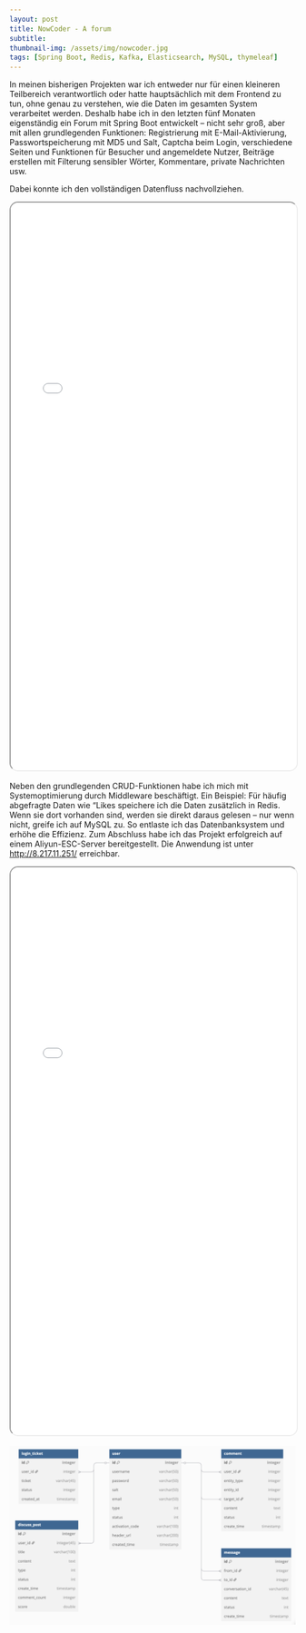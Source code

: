 ```yaml
---
layout: post
title: NowCoder - A forum
subtitle: 
thumbnail-img: /assets/img/nowcoder.jpg
tags: [Spring Boot, Redis, Kafka, Elasticsearch, MySQL, thymeleaf]
---
```


In meinen bisherigen Projekten war ich entweder nur für einen kleineren Teilbereich verantwortlich oder hatte hauptsächlich mit dem Frontend zu tun, ohne genau zu verstehen, wie die Daten im gesamten System verarbeitet werden. Deshalb habe ich in den letzten fünf Monaten eigenständig ein Forum mit Spring Boot entwickelt – nicht sehr groß, aber mit allen grundlegenden Funktionen: Registrierung mit E-Mail-Aktivierung, Passwortspeicherung mit MD5 und Salt, Captcha beim Login, verschiedene Seiten und Funktionen für Besucher und angemeldete Nutzer, Beiträge erstellen mit Filterung sensibler Wörter, Kommentare, private Nachrichten usw.

Dabei konnte ich den vollständigen Datenfluss nachvollziehen. 
<iframe 
  src="/assets/pdf/nowcoder-Datenfluss.pdf" 
  width="100%" 
  height="1000px" 
  style="border-radius: 15px;">
</iframe>

Neben den grundlegenden CRUD-Funktionen habe ich mich mit Systemoptimierung durch Middleware beschäftigt. Ein Beispiel: Für häufig abgefragte Daten wie “Likes speichere ich die Daten zusätzlich in Redis. Wenn sie dort vorhanden sind, werden sie direkt daraus gelesen – nur wenn nicht, greife ich auf MySQL zu. So entlaste ich das Datenbanksystem und erhöhe die Effizienz. Zum Abschluss habe ich das Projekt erfolgreich auf einem Aliyun-ESC-Server bereitgestellt. Die Anwendung ist unter http://8.217.11.251/ erreichbar. 
<iframe 
  src="/assets/pdf/nowcoder-Note2.0.pdf" 
  width="100%" 
  height="1000px" 
  style="border-radius: 15px;">
</iframe>

![Tables in MySQL Databse](/assets/img/db.jpg)
